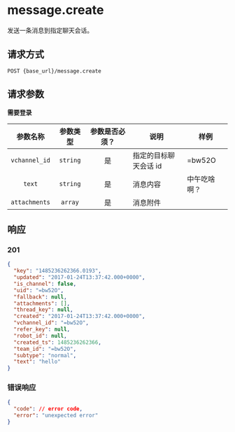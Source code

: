 # message.create

发送一条消息到指定聊天会话。

## 请求方式

```
POST {base_url}/message.create
```

## 请求参数

**需要登录**

| 参数名称 | 参数类型 | 参数是否必须？ | 说明 | 样例 |
|:--------:|:--------:|:--------------:|------|------|
| `vchannel_id` | `string` | 是 | 指定的目标聊天会话 id | =bw52O |
| `text` | `string` | 是 | 消息内容 | 中午吃啥啊？ |
| `attachments` | `array` | 是 | 消息附件 |  |

## 响应

### 201

```json
{
  "key": "1485236262366.0193",
  "updated": "2017-01-24T13:37:42.000+0000",
  "is_channel": false,
  "uid": "=bw52O",
  "fallback": null,
  "attachments": [],
  "thread_key": null,
  "created": "2017-01-24T13:37:42.000+0000",
  "vchannel_id": "=bw52O",
  "refer_key": null,
  "robot_id": null,
  "created_ts": 1485236262366,
  "team_id": "=bw52O",
  "subtype": "normal",
  "text": "hello"
}
```
### 错误响应

```json
{
  "code": // error code,
  "error": "unexpected error"
}
```

<!-- generated by gen_doc.js -->
